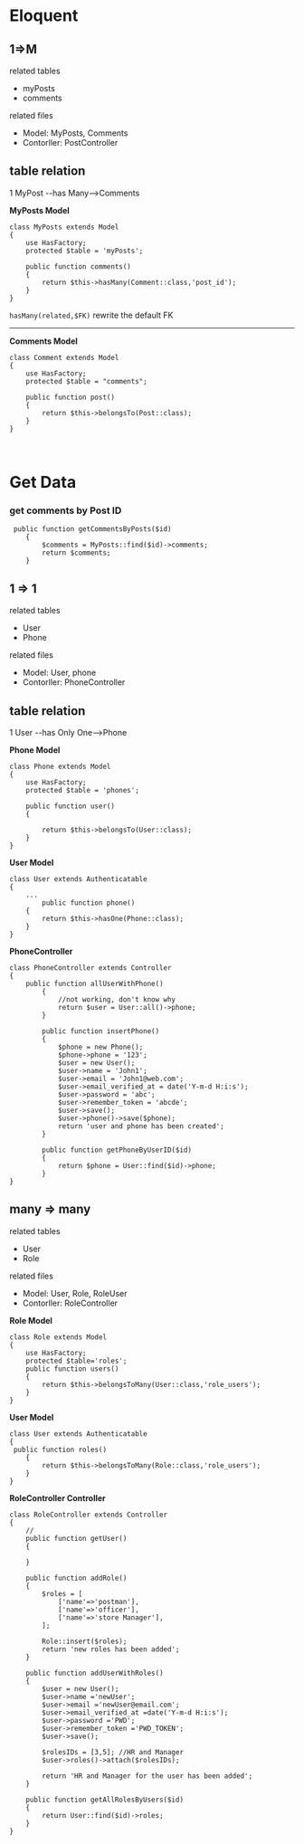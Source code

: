 # Eloquent
## 1=>M  

related tables
* myPosts
* comments

related files
* Model: MyPosts, Comments
* Contorller: PostController

## table relation
1 MyPost --has Many-->Comments

**MyPosts Model**
```
class MyPosts extends Model
{
    use HasFactory;
    protected $table = 'myPosts';

    public function comments()
    {
        return $this->hasMany(Comment::class,'post_id');
    }
}
```
```hasMany(related,$FK)``` rewrite the default FK

---

**Comments Model**
```
class Comment extends Model
{
    use HasFactory;
    protected $table = "comments";

    public function post()
    {
        return $this->belongsTo(Post::class);
    }
}
```

<br />

# Get Data

### get comments by Post ID
```
 public function getCommentsByPosts($id)
    {
        $comments = MyPosts::find($id)->comments;
        return $comments;
    }
```


## 1 => 1  
related tables
* User
* Phone

related files
* Model: User, phone
* Contorller: PhoneController

## table relation
1 User --has Only One-->Phone

**Phone Model**
```
class Phone extends Model
{
    use HasFactory;
    protected $table = 'phones';

    public function user()
    {
        
        return $this->belongsTo(User::class);
    }
}
```
**User Model**
```
class User extends Authenticatable
{
    ...
        public function phone()
    {
        return $this->hasOne(Phone::class);
    }
}
```




**PhoneController**

```
class PhoneController extends Controller
{
    public function allUserWithPhone()
        {
            //not working, don't know why
            return $user = User::all()->phone;
        }

        public function insertPhone()
        {
            $phone = new Phone();
            $phone->phone = '123';
            $user = new User();
            $user->name = 'John1';
            $user->email = 'John1@web.com';
            $user->email_verified_at = date('Y-m-d H:i:s');
            $user->password = 'abc';
            $user->remember_token = 'abcde';
            $user->save();
            $user->phone()->save($phone);
            return 'user and phone has been created';
        }

        public function getPhoneByUserID($id)
        {
            return $phone = User::find($id)->phone;
        }
}
```

## many => many
related tables
* User
* Role

related files
* Model: User, Role, RoleUser
* Contorller: RoleController

**Role Model**
```
class Role extends Model
{
    use HasFactory;
    protected $table='roles';
    public function users()
    {
        return $this->belongsToMany(User::class,'role_users');
    }
}
```
**User Model**
```
class User extends Authenticatable
{
 public function roles()
    {
        return $this->belongsToMany(Role::class,'role_users');
    }
}
```    

**RoleController Controller**
```
class RoleController extends Controller
{
    //
    public function getUser()
    {
        
    }

    public function addRole()
    {
        $roles = [
            ['name'=>'postman'],
            ['name'=>'officer'],
            ['name'=>'store Manager'],
        ];

        Role::insert($roles);
        return 'new roles has been added';
    }

    public function addUserWithRoles()
    {
        $user = new User();
        $user->name ='newUser';
        $user->email ='newUser@email.com';
        $user->email_verified_at =date('Y-m-d H:i:s');
        $user->password ='PWD';
        $user->remember_token ='PWD_TOKEN';
        $user->save();

        $rolesIDs = [3,5]; //HR and Manager
        $user->roles()->attach($rolesIDs);

        return 'HR and Manager for the user has been added';
    }
    
    public function getAllRolesByUsers($id)
    {
        return User::find($id)->roles;
    }
}
```



